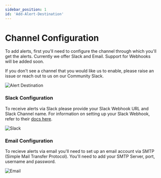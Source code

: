 ```yaml
---
sidebar_position: 1
id: 'Add-Alert-Destination'
---
```


# Channel Configuration

To add alerts, first you'll need to configure the channel through which you'll get the alerts. Currently we offer Slack and Email. Support for Webhooks will be added soon.

If you don't see a channel that you would like us to enable, please raise an issue or reach out to us on our Community Slack. 

![Alert Destination](/img/Alerts/alertschannel.png)

### Slack Configuration

To receive alerts via Slack please provide your Slack Webhook URL and Slack Channel name. For information on setting up your Slack Webhook, refer to their [docs here](https://api.slack.com/messaging/webhooks).

![Slack](/img/Alerts/slack.png)

### Email Configuration

To recieve alerts via email you'll need to set up an email account via SMTP (Simple Mail Transfer Protocol). You'll need to add your SMTP Server, port, username and password.

![Email](/img/Alerts/email.png)

